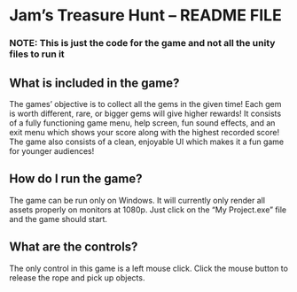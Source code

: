 # Jam’s Treasure Hunt – README FILE 
### NOTE: This is just the code for the game and not all the unity files to run it

## What is included in the game? 
The games’ objective is to collect all the gems in the given time! Each gem is worth different, 
rare, or bigger gems will give higher rewards! It consists of a fully functioning game menu, help 
screen, fun sound effects, and an exit menu which shows your score along with the highest 
recorded score! The game also consists of a clean, enjoyable UI which makes it a fun game for 
younger audiences! 

## How do I run the game? 
The game can be run only on Windows. It will currently only render all assets properly on 
monitors at 1080p. Just click on the “My Project.exe” file and the game should start. 


## What are the controls? 
The only control in this game is a left mouse click. Click the mouse button to release the rope 
and pick up objects. 
